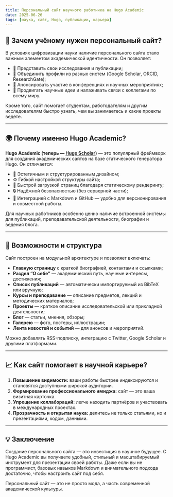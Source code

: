```yaml
---
title: Персональный сайт научного работника на Hugo Academic
date: 2025-06-26
tags: [наука, сайт, Hugo, публикации, карьера]
---
```


## 🧭 Зачем учёному нужен персональный сайт?

В условиях цифровизации науки наличие персонального сайта стало важным элементом академической идентичности. Он позволяет:

- 📢 Представить свои исследования и публикации;
- 🔗 Объединить профили из разных систем (Google Scholar, ORCID, ResearchGate);
- 📅 Анонсировать участие в конференциях и научных мероприятиях;
- 🧠 Продвигать научные идеи и налаживать связи с коллегами по всему миру.

Кроме того, сайт помогает студентам, работодателям и другим исследователям быстро узнать, чем вы занимаетесь и какие проекты ведёте.

---

## 🌍 Почему именно Hugo Academic?

**Hugo Academic (теперь — [Hugo Scholar](https://wowchemy.com))** — это популярный фреймворк для создания академических сайтов на базе статического генератора Hugo. Он отличается:

- 📐 Эстетичным и структурированным дизайном;
- ⚙️ Гибкой настройкой структуры сайта;
- 🚀 Быстрой загрузкой страниц благодаря статическому рендерингу;
- 🔒 Надёжной безопасностью (без серверной части);
- 💼 Интеграцией с Markdown и GitHub — удобно для версионирования и совместной работы.

Для научных работников особенно ценно наличие встроенной системы для публикаций, преподавательской деятельности, биографии и ведения блога.

---

## 🔧 Возможности и структура

Сайт построен на модульной архитектуре и позволяет включать:

- **Главную страницу** с краткой биографией, контактами и ссылками;
- **Раздел “О себе”** — академический путь, научные интересы, достижения;
- **Список публикаций** — автоматически импортируемый из BibTeX или вручную;
- **Курсы и преподавание** — описание предметов, лекций и методических материалов;
- **Проекты** — краткое описание исследовательской или прикладной деятельности;
- **Блог** — статьи, мнения, обзоры;
- **Галерею** — фото, постеры, иллюстрации;
- **Лента новостей и событий** — для анонсов и мероприятий.

Можно добавлять RSS-подписку, интеграцию с Twitter, Google Scholar и другими платформами.

---

## 📈 Как сайт помогает в научной карьере?

1. **Повышение видимости:** ваши работы быстрее индексируются и становятся доступными широкой аудитории.
2. **Формирование профессионального имиджа:** сайт — это ваша визитная карточка.
3. **Упрощение коллабораций:** легче находить партнёров и участвовать в международных проектах.
4. **Прозрачность и открытая наука:** делитесь не только статьями, но и презентациями, кодом, данными.

---

## 💡 Заключение

Создание персонального сайта — это инвестиция в научное будущее. С Hugo Academic вы получаете удобный, стильный и масштабируемый инструмент для презентации своей работы. Даже если вы не программист, базовых навыков Markdown и внимательного подхода достаточно, чтобы настроить сайт под себя.

Персональный сайт — это не просто мода, а часть современной академической культуры.

